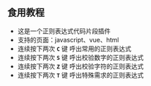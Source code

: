 ## 食用教程

- 这是一个正则表达式代码片段插件
- 支持的页面：javascript、vue、html
- 连续按下两次 **`C`** 键 呼出常用的正则表达式
- 连续按下两次 **`S`** 键 呼出校验数字的正则表达式
- 连续按下两次 **`Z`** 键 呼出校验字符的正则表达式
- 连续按下两次 **`T`** 键 呼出特殊需求的正则表达式
